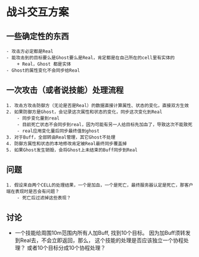 # 战斗交互方案

## 一些确定性的东西

    - 攻击方必定都是Real
    - 能攻击到的目标要么是Ghost要么是Real，肯定都是在自己所在的cell里有实体的
        + Real，Ghost 都是实体
    - Ghost的属性变化不会同步给Real


## 一次攻击（或者说技能）处理流程

    1. 攻击方攻击防御方（无论是否是Real）的数据直接计算属性、状态的变化，直接双方生效
    2. 如果防御方是Ghost，会记录这次属性和状态的变化，同步这次变化到Real
        - 同步变化量到real
        - 目前死亡状态不会同步到real，因为可能有另一人给目标先加血了，导致这次不能致死
        - real应用变化量后同步最终值到ghost
    3. 对于Buff，全部转由Real管理，其它Ghost不处理
    4. 防御方属性和状态的本地修改肯定被Real最终同步覆盖掉
    5. 如果Ghost发生销毁，会将Ghost上未结束的Buff同步到Real

## 问题

    1. 假设来自两个CELL的处理结果，一个是加血，一个是死亡，最终服务器认定是死亡，那客户端在表现时是否会有问题？
        - 死亡后过滤掉这些表现？

## 讨论

* 一个技能给周围10m范围内所有人加Buff, 找到10个目标。
  因为加Buff须转发到Real去，不会立即返回，那么，
  这个技能的处理是否应该独立一个协程处理？
  或者10个目标分成10个协程处理？
